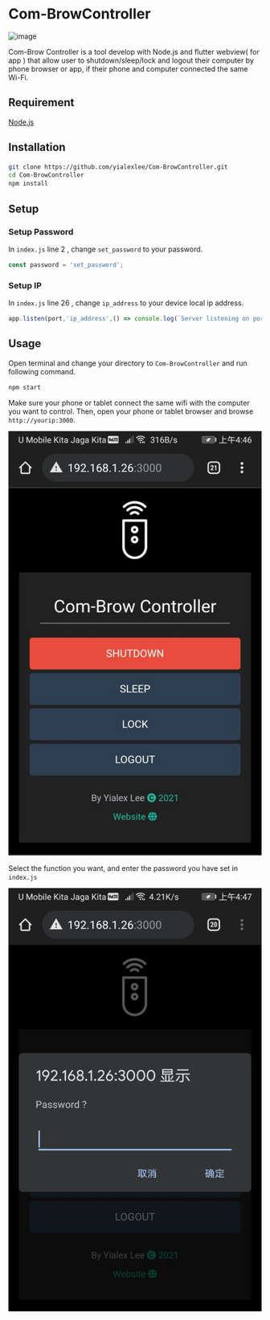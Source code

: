 # Com-BrowController
![image](https://github.com/yialexlee/yialexlee.github.io/blob/master/images/work/work10.png)

Com-Brow Controller is a tool develop with Node.js and flutter webview( for app ) that allow user to shutdown/sleep/lock and logout their computer by phone browser or app, if their phone and computer connected the same Wi-Fi. 

## Requirement
 [Node.js](https://nodejs.org/en/download/)
 
 ## Installation
 ``` bash
git clone https://github.com/yialexlee/Com-BrowController.git
cd Com-BrowController
npm install
```
 ## Setup
 ### Setup Password
 In `index.js` line 2 , change `set_password` to your password.
 ``` javascript
const password = 'set_password';
```
 ### Setup IP 
 In `index.js` line 26 , change `ip_address` to your device local ip address.
 ``` javascript
app.listen(port,'ip_address',() => console.log(`Server listening on port: ${port}`));
```

 ## Usage
 Open terminal and change your directory to `Com-BrowController` and run following command.
 ``` bash
npm start
```
Make sure your phone or tablet connect the same wifi with the computer you want to control. Then, open your phone or tablet browser and browse `http://yourip:3000`.

![index](https://github.com/yialexlee/Com-BrowController/blob/master/epphoto/index.png)

Select the function you want, and enter the password you have set in `index.js`

![image](https://github.com/yialexlee/Com-BrowController/blob/master/epphoto/pass.png)
